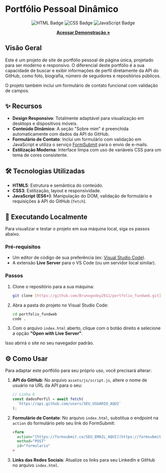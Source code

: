 # Portfólio Pessoal Dinâmico

<div align="center">
  <img src="https://img.shields.io/badge/HTML-5-orange?style=for-the-badge&logo=html5" alt="HTML Badge" />
  <img src="https://img.shields.io/badge/CSS-3-blue?style=for-the-badge&logo=css3&logoColor=white" alt="CSS Badge" />
  <img src="https://img.shields.io/badge/JavaScript-ES6+-yellow?style=for-the-badge&logo=javascript&logoColor=black" alt="JavaScript Badge" />
</div>

<p align="center">
  <a href="https://brunogodoy2911.github.io/portfolio_fundweb/"><strong>Acessar Demonstração »</strong></a>
</p>

## Visão Geral

Este é um projeto de site de portfólio pessoal de página única, projetado para ser moderno e responsivo. O diferencial deste portfólio é a sua capacidade de buscar e exibir informações de perfil diretamente da API do GitHub, como foto, biografia, número de seguidores e repositórios públicos.

O projeto também inclui um formulário de contato funcional com validação de campos.

## ✨ Recursos

- **Design Responsivo**: Totalmente adaptável para visualização em desktops e dispositivos móveis.
- **Conteúdo Dinâmico**: A seção "Sobre mim" é preenchida automaticamente com dados da API do GitHub.
- **Formulário de Contato**: Inclui um formulário com validação em JavaScript e utiliza o serviço [FormSubmit](https://formsubmit.co/) para o envio de e-mails.
- **Estilização Moderna**: Interface limpa com uso de variáveis CSS para um tema de cores consistente.

## 🛠️ Tecnologias Utilizadas

- **HTML5**: Estrutura e semântica do conteúdo.
- **CSS3**: Estilização, layout e responsividade.
- **JavaScript (ES6+)**: Manipulação do DOM, validação de formulário e requisições à API do GitHub (`fetch`).

## 🚀 Executando Localmente

Para visualizar e testar o projeto em sua máquina local, siga os passos abaixo.

### Pré-requisitos

- Um editor de código de sua preferência (ex: [Visual Studio Code](https://code.visualstudio.com/)).
- A extensão **Live Server** para o VS Code (ou um servidor local similar).

### Passos

1.  Clone o repositório para a sua máquina:
    ```bash
    git clone [https://github.com/Brunogodoy2911/portfolio_fundweb.git](https://github.com/Brunogodoy2911/portfolio_fundweb.git)
    ```
2.  Abra a pasta do projeto no Visual Studio Code:
    ```bash
    cd portfolio_fundweb
    code .
    ```
3.  Com o arquivo `index.html` aberto, clique com o botão direito e selecione a opção **"Open with Live Server"**.

Isso abrirá o site no seu navegador padrão.

## ⚙️ Como Usar

Para adaptar este portfólio para seu próprio uso, você precisará alterar:

1.  **API do GitHub**: No arquivo `assets/js/script.js`, altere o nome de usuário na URL da API para o seu:
    ```javascript
    // Linha 6
    const dadosPerfil = await fetch(
      `https://api.github.com/users/SEU_USUARIO_AQUI`
    );
    ```

2.  **Formulário de Contato**: No arquivo `index.html`, substitua o endpoint na `action` do formulário pelo seu link do FormSubmit:
    ```html
    <form
      action="[https://formsubmit.co/SEU_EMAIL_AQUI](https://formsubmit.co/SEU_EMAIL_AQUI)"
      method="POST"
      id="formulario"
    >
    ```

3.  **Links das Redes Sociais**: Atualize os links para seu LinkedIn e GitHub no arquivo `index.html`.
